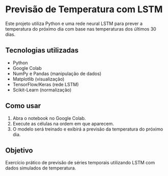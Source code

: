 # Previsão de Temperatura com LSTM

Este projeto utiliza Python e uma rede neural LSTM para prever a temperatura do próximo dia com base nas temperaturas dos últimos 30 dias.

## Tecnologias utilizadas
- Python  
- Google Colab  
- NumPy e Pandas (manipulação de dados)  
- Matplotlib (visualização)  
- TensorFlow/Keras (rede LSTM)  
- Scikit-Learn (normalização)

## Como usar
1. Abra o notebook no Google Colab.  
2. Execute as células na ordem em que aparecem.  
3. O modelo será treinado e exibirá a previsão da temperatura do próximo dia.

## Objetivo
Exercício prático de previsão de séries temporais utilizando LSTM com dados simulados de temperatura.
